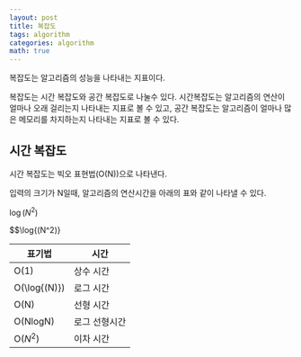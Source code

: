 ```yaml
---
layout: post
title: 복잡도
tags: algorithm
categories: algorithm
math: true
---
```


복잡도는 알고리즘의 성능을 나타내는 지표이다.

복잡도는 시간 복잡도와 공간 복잡도로 나눌수 있다. 시간복잡도는 알고리즘의 연산이 얼마나 오래 걸리는지 나타내는 지표로 볼 수 있고, 공간 복잡도는 알고리즘이 얼마나 많은 메모리를 차지하는지 나타내는 지표로 볼 수 있다.

## 시간 복잡도
시간 복잡도는 빅오 표현법(O(N))으로 나타낸다.

입력의 크기가 N일때, 알고리즘의 연산시간을 아래의 표와 같이 나타낼 수 있다.

$\log{(N^2)}$

$$\log{(N^2)}

|표기법|시간|
|------|---|
|O(1)|상수 시간|
|O(\log{(N)})|로그 시간|
|O(N)|선형 시간|
|O(NlogN)|로그 선형시간|
|O($N^2$)|이차 시간|
